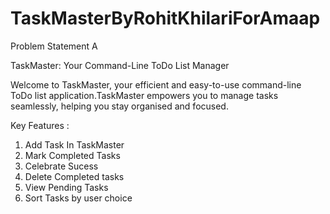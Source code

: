 # TaskMasterByRohitKhilariForAmaap

Problem Statement A

TaskMaster: Your Command-Line ToDo List Manager

Welcome to TaskMaster, your efficient and easy-to-use command-line ToDo list
application.TaskMaster empowers you to manage tasks seamlessly, helping you
stay organised and focused.

Key Features :
  1. Add Task In TaskMaster
  2. Mark Completed Tasks
  3. Celebrate Sucess
  4. Delete Completed tasks
  5. View Pending Tasks
  6. Sort Tasks by user choice

